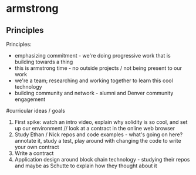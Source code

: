 # armstrong

## Principles
Principles:
- emphasizing commitment - we're doing progressive work that is building towards a thing
- this is armstrong time - no outside projects / not being present to our work
- we're a team; researching and working together to learn this cool technology
- building community and network - alumni and Denver community engagement

#curricular ideas / goals
1. First spike: watch an intro video, explain why solidity is so cool, and set up our environment // look at a contract in the online web browser
2. Study Ethan / Nick repos and code examples - what's going on here? annotate it, study a test, play around with changing the code to write your own contract
3. Write a contract
4. Application design around block chain technology - studying their repos and maybe as Schutte to explain how they thought about it

